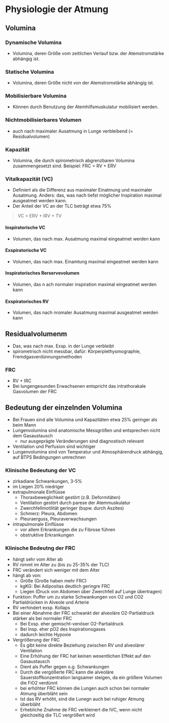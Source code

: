 # Physiologie der Atmung

## Volumina

### Dynamische Volumina

- Volumina, deren Größe vom zeitlichen Verlauf bzw. der Atemstromstärke abhängig ist.

### Statische Volumina

- Volumina, deren Größe nicht von der Atemstromstärke abhängig ist.

### Mobilisierbare Volumina

- Können durch Benutzung der Atemhilfsmuskulatur mobilisiert werden.

### Nichtmobilisierbares Volumen

- auch nach maximaler Ausatmung in Lunge verbleibend (= Residualvolumen)

### Kapazität

- Volumina, die durch spirometrisch abgrenzbaren Volumina zusammengesetzt sind.  Beispiel: FRC = RV + ERV

### Vitalkapazität (VC)

- Definiert als die Differenz aus maximaler Einatmung und maximaler Ausatmung. Anders: das, was nach tiefst möglicher Inspiration maximal ausgeatmet werden kann.
- Der Anteil der VC an der TLC beträgt etwa 75%

> VC = ERV + IRV + TV

#### Inspiratorische VC

- Volumen, das nach max. Ausatmung maximal eingeatmet werden kann

#### Exspiratorische VC

- Volumen, das nach max. Einamtung maximal eingeatmet werden kann

#### Inspiratorisches Rerservevolumen

- Volumen, das n ach normaler inspiration maximal eingeatmet werden kann

#### Exspiratorisches RV

- Volumen, das nach nromaler Ausatmung maximal ausgeatmet werden kann

## Residualvolumenm

- Das, was nach max. Exsp. in der Lunge verbleibt
- spirometrisch nicht messbar, dafür: Körperplethysmographie, Fremdgasverdünnungsmethoden

### FRC
- RV + IRC
- Bei lungengesunden Erwachsenen entspricht das intrathorakale Gasvolumen der FRC

## Bedeutung der einzelnden Volumina

- Bei Frauen sind alle Volumina und Kapazitäten etwa 25% geringer als beim Mann
- Lungenvolumina sind anatomische Messgrößen und entsprechen nicht dem Gasaustausch 
  - nur ausgeprägte Veränderungen sind diagnostisch relevant
- Ventilation und Perfusion sind wichtiger
- Lungenvolumina sind von Temperatur und Atmosphärendruck abhängig, auf BTPS Bedingungen umrechnen 

### Klinische Bedeutung der VC

- zirkadiane Schwankungen, 3-5% 
- im Liegen 20% niedriger
- extrapulmonale Einflüsse
  - Thoraxbeweglichkeit gestört (z.B. Deformitäten)
  - Ventilation gestört durch parese der Atemmuskulatur
  - Zwerchfellmotilität geringer (bspw. durch Aszites)
  - Schmerz: Pleura, Abdomen
  - Pleuraerguss, Pleuraverwachsungen
- intrapulmonale Einflüsse
  - vor allem Erkrankungen die zu Fibrose führen 
  - obstruktive Erkrankungen 

### Klinische Bedeutng der FRC

- hängt sehr vom Alter ab
- RV nimmt im Alter zu (bis zu 25-35% der TLC)
- FRC verändert sich weniger mit dem Alter
- hängt ab von: 
  - Größe (Große haben mehr FRC)
  - kgKG: Bei Adipositas deutlich geringre FRC
  - Liegen (Druck von Abdomen über Zwerchfell auf Lunge übertragen)
- Funktion: Puffer um zu starke Schwankungen von O2 und CO2 Partialdrücken in Alveole und Arterie
- RV verhindert exsp. Kollaps
- Bei einer Abnahme der FRC schwankt der alveoläre O2-Partialdruck stärker als bei normaler FRC
  - Bei Exsp. eher gemischt-venöser O2-Partialdruck
  - Bei Insp. eher pO2 des Inspirationsgases 
  - dadurch leichte Hypoxie
- Vergrößerung der FRC
  - Es gibt keine direkte Beziehung zwischen RV und alveolärer Ventilation
  - Eine Erhöhung der FRC hat keinen wesentlichen Effekt auf den Gasaustausch 
  - Dient als Puffer gegen o.g. Schwankungen 
  - Durch die vergößerte FRC kann die alveoläre Sauerstoffkonzentration langsamer steigen, da ein größere Volumen die FiO2 verdünnt
  - bei erhöhter FRC können die Lungen auch schon bei normaler Atmung überbläht sein
  - Ist das RV erhöht, sind die Lunegn auch bei ruhiger Atmung überbläht
  - Erhebliche Znahme de FRC verkleinert die IVC, wenn nicht gleichzeitig die TLC vergrößert wird